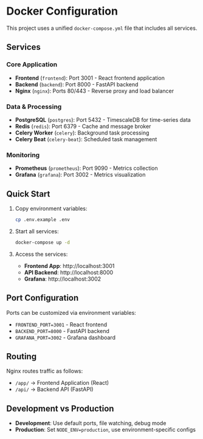 # Docker Configuration

This project uses a unified `docker-compose.yml` file that includes all services.

## Services

### Core Application
- **Frontend** (`frontend`): Port 3001 - React frontend application  
- **Backend** (`backend`): Port 8000 - FastAPI backend
- **Nginx** (`nginx`): Ports 80/443 - Reverse proxy and load balancer

### Data & Processing
- **PostgreSQL** (`postgres`): Port 5432 - TimescaleDB for time-series data
- **Redis** (`redis`): Port 6379 - Cache and message broker
- **Celery Worker** (`celery`): Background task processing
- **Celery Beat** (`celery-beat`): Scheduled task management

### Monitoring
- **Prometheus** (`prometheus`): Port 9090 - Metrics collection
- **Grafana** (`grafana`): Port 3002 - Metrics visualization

## Quick Start

1. Copy environment variables:
   ```bash
   cp .env.example .env
   ```

2. Start all services:
   ```bash
   docker-compose up -d
   ```

3. Access the services:
   - **Frontend App**: http://localhost:3001  
   - **API Backend**: http://localhost:8000
   - **Grafana**: http://localhost:3002

## Port Configuration

Ports can be customized via environment variables:
- `FRONTEND_PORT=3001` - React frontend
- `BACKEND_PORT=8000` - FastAPI backend
- `GRAFANA_PORT=3002` - Grafana dashboard

## Routing

Nginx routes traffic as follows:
- `/app/` → Frontend Application (React)
- `/api/` → Backend API (FastAPI)

## Development vs Production

- **Development**: Use default ports, file watching, debug mode
- **Production**: Set `NODE_ENV=production`, use environment-specific configs